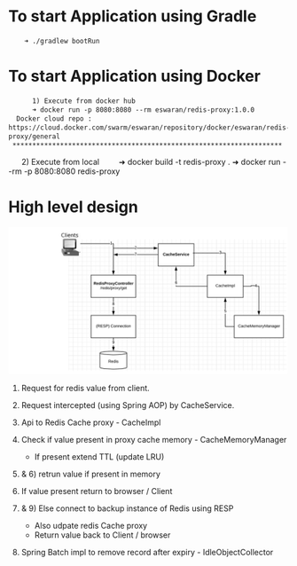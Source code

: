   # To start Application using Gradle
        ➜ ./gradlew bootRun
  # To start Application using Docker
          1) Execute from docker hub 
          ➜ docker run -p 8080:8080 --rm eswaran/redis-proxy:1.0.0 
      Docker cloud repo : https://cloud.docker.com/swarm/eswaran/repository/docker/eswaran/redis-proxy/general
     ********************************************************************
        2) Execute from local
          ➜ docker build -t redis-proxy .
          ➜ docker run --rm -p 8080:8080 redis-proxy

# High level design 
  ![alt text](https://github.com/EswaranMuthu/redis-proxy/blob/master/redis-Proxy-Architecture.png)
  1) Request for redis value from client.
  2) Request intercepted (using Spring AOP) by CacheService.
  3) Api to Redis Cache proxy - CacheImpl 
  4) Check if value present in proxy cache memory - CacheMemoryManager
      - If present extend TTL (update LRU)
  5) & 6) retrun value if present in memory 
  7) If value present return to browser / Client
  8) & 9) Else connect to backup instance of Redis using RESP 
      - Also udpate redis Cache proxy 
      - Return value back to Client / browser  
      
  10) Spring Batch impl to remove record after expiry - IdleObjectCollector    
